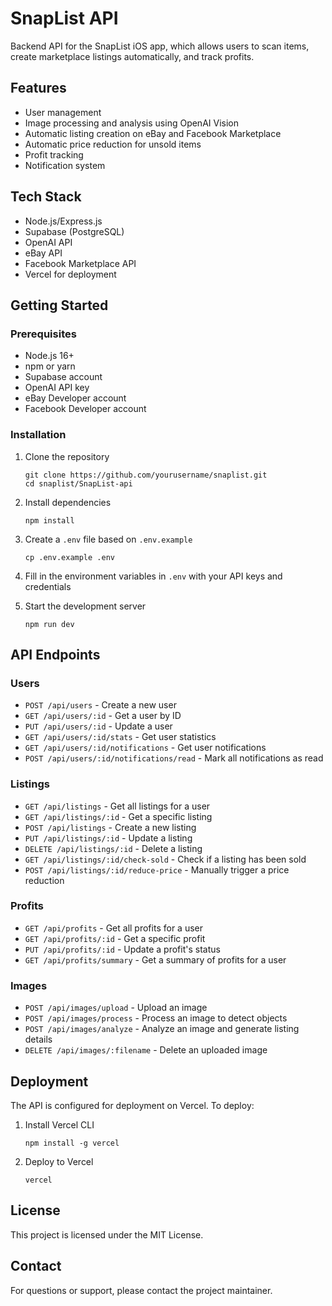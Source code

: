 # SnapList API

Backend API for the SnapList iOS app, which allows users to scan items, create marketplace listings automatically, and track profits.

## Features

- User management
- Image processing and analysis using OpenAI Vision
- Automatic listing creation on eBay and Facebook Marketplace
- Automatic price reduction for unsold items
- Profit tracking
- Notification system

## Tech Stack

- Node.js/Express.js
- Supabase (PostgreSQL)
- OpenAI API
- eBay API
- Facebook Marketplace API
- Vercel for deployment

## Getting Started

### Prerequisites

- Node.js 16+
- npm or yarn
- Supabase account
- OpenAI API key
- eBay Developer account
- Facebook Developer account

### Installation

1. Clone the repository
   ```
   git clone https://github.com/yourusername/snaplist.git
   cd snaplist/SnapList-api
   ```

2. Install dependencies
   ```
   npm install
   ```

3. Create a `.env` file based on `.env.example`
   ```
   cp .env.example .env
   ```

4. Fill in the environment variables in `.env` with your API keys and credentials

5. Start the development server
   ```
   npm run dev
   ```

## API Endpoints

### Users

- `POST /api/users` - Create a new user
- `GET /api/users/:id` - Get a user by ID
- `PUT /api/users/:id` - Update a user
- `GET /api/users/:id/stats` - Get user statistics
- `GET /api/users/:id/notifications` - Get user notifications
- `POST /api/users/:id/notifications/read` - Mark all notifications as read

### Listings

- `GET /api/listings` - Get all listings for a user
- `GET /api/listings/:id` - Get a specific listing
- `POST /api/listings` - Create a new listing
- `PUT /api/listings/:id` - Update a listing
- `DELETE /api/listings/:id` - Delete a listing
- `GET /api/listings/:id/check-sold` - Check if a listing has been sold
- `POST /api/listings/:id/reduce-price` - Manually trigger a price reduction

### Profits

- `GET /api/profits` - Get all profits for a user
- `GET /api/profits/:id` - Get a specific profit
- `PUT /api/profits/:id` - Update a profit's status
- `GET /api/profits/summary` - Get a summary of profits for a user

### Images

- `POST /api/images/upload` - Upload an image
- `POST /api/images/process` - Process an image to detect objects
- `POST /api/images/analyze` - Analyze an image and generate listing details
- `DELETE /api/images/:filename` - Delete an uploaded image

## Deployment

The API is configured for deployment on Vercel. To deploy:

1. Install Vercel CLI
   ```
   npm install -g vercel
   ```

2. Deploy to Vercel
   ```
   vercel
   ```

## License

This project is licensed under the MIT License.

## Contact

For questions or support, please contact the project maintainer. 